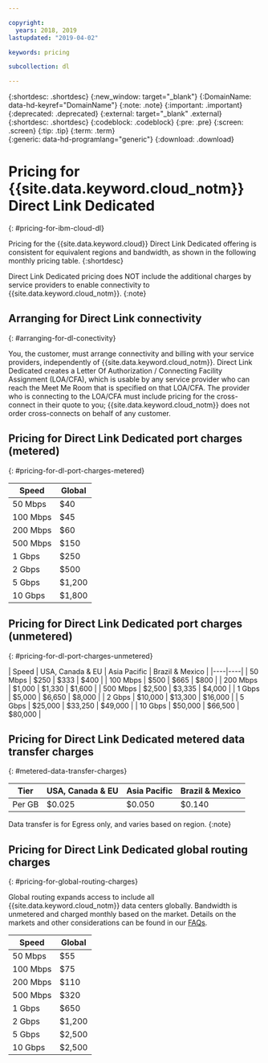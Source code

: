 ```yaml
---

copyright:
  years: 2018, 2019
lastupdated: "2019-04-02"

keywords: pricing

subcollection: dl

---
```


{:shortdesc: .shortdesc}
{:new_window: target="_blank"}
{:DomainName: data-hd-keyref="DomainName"}
{:note: .note}
{:important: .important}
{:deprecated: .deprecated}
{:external: target="_blank" .external}
{:shortdesc: .shortdesc}
{:codeblock: .codeblock}
{:pre: .pre}
{:screen: .screen}
{:tip: .tip}
{:term: .term}  
{:generic: data-hd-programlang="generic"}
{:download: .download}  

# Pricing for {{site.data.keyword.cloud_notm}} Direct Link Dedicated
{: #pricing-for-ibm-cloud-dl}

Pricing for the {{site.data.keyword.cloud}} Direct Link Dedicated offering is consistent for equivalent regions and bandwidth, as shown in the following monthly pricing table.
{:shortdesc}

Direct Link Dedicated pricing does NOT include the additional charges by service providers to enable connectivity to {{site.data.keyword.cloud_notm}}.
{:note}

## Arranging for Direct Link connectivity
{: #arranging-for-dl-conectivity}

You, the customer, must arrange connectivity and billing with your service providers, independently of {{site.data.keyword.cloud_notm}}. Direct Link Dedicated creates a Letter Of Authorization / Connecting Facility Assignment (LOA/CFA), which is usable by any service provider who can reach the Meet Me Room that is specified on that LOA/CFA. The provider who is connecting to the LOA/CFA must include pricing for the cross-connect in their quote to you; {{site.data.keyword.cloud_notm}} does not order cross-connects on behalf of any customer.

## Pricing for Direct Link Dedicated port charges (metered)
{: #pricing-for-dl-port-charges-metered}

| Speed | Global |
|----|----|
|  50 Mbps |   $40 |
| 100 Mbps |   $45 |
| 200 Mbps |   $60 |
| 500 Mbps |  $150 |
|   1 Gbps |  $250 |
|   2 Gbps |  $500 |
|   5 Gbps |$1,200 |
|  10 Gbps |$1,800 |

## Pricing for Direct Link Dedicated port charges (unmetered)
{: #pricing-for-dl-port-charges-unmetered}

| Speed | USA, Canada & EU | Asia Pacific | Brazil & Mexico |
|----|----|
|  50 Mbps |    $250 |    $333 |    $400 |
| 100 Mbps |    $500 |    $665 |    $800 |
| 200 Mbps |  $1,000 |  $1,330 |  $1,600 |
| 500 Mbps |  $2,500 |  $3,335 |  $4,000 |
|   1 Gbps |  $5,000 |  $6,650 |  $8,000 |
|   2 Gbps | $10,000 | $13,300 | $16,000 |
|   5 Gbps | $25,000 | $33,250 | $49,000 |
|  10 Gbps | $50,000 | $66,500 | $80,000 | 

## Pricing for Direct Link Dedicated metered data transfer charges
{: #metered-data-transfer-charges}

| Tier | USA, Canada & EU | Asia Pacific | Brazil & Mexico |
|----|----|----|----|
| Per GB | $0.025 | $0.050 | $0.140 |

Data transfer is for Egress only, and varies based on region.
{:note}

## Pricing for Direct Link Dedicated global routing charges
{: #pricing-for-global-routing-charges}

Global routing expands access to include all {{site.data.keyword.cloud_notm}} data centers globally. Bandwidth is unmetered and charged monthly based on the market. Details on the markets and other considerations can be found in our [FAQs](/docs/infrastructure/dl?topic=dl-faqs#what-are-the-local-routing-and-global-routing-options).

| Speed | Global |
|----|----|
|  50 Mbps |   $55 |
| 100 Mbps |   $75 |
| 200 Mbps |  $110 |
| 500 Mbps |  $320 |
|   1 Gbps |  $650 |
|   2 Gbps |$1,200 |
|   5 Gbps |$2,500 |
|  10 Gbps |$2,500 |
